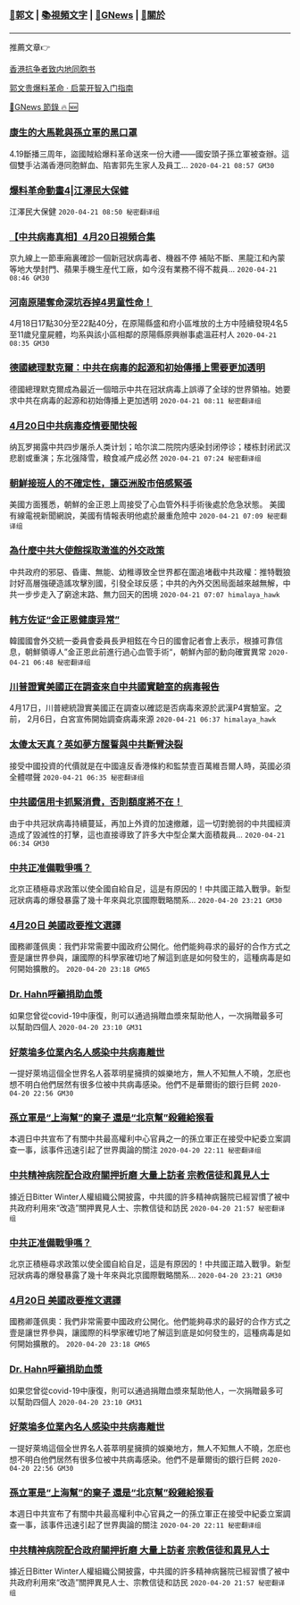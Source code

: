 ###  [:eagle:郭文](https://github.com/ourhimalayas/txt) | [:books:視頻文字](https://github.com/ourhimalayas/txt/blob/master/content/README.md) | [:newspaper:GNews](https://github.com/ourhimalayas/txt/blob/master/content/gnews/README.md) | [:pray:關於](https://github.com/ourhimalayas/home/tree/master/about)
---

推薦文章:point_right:

[香港抗争者致内地同胞书](https://github.com/ourhimalayas/news/blob/master/2019/08/a_letter_from_the_hong_kong_people.md)

[郭文贵爆料革命 · 启蒙开智入门指南](https://github.com/ourhimalayas/txt/issues/1)

[:newspaper:GNews 節錄 :fire: :new:](https://github.com/ourhimalayas/txt/blob/master/content/gnews/README.md) 



### [康生的大馬靴與孫立軍的黑口罩](/content/gnews/1/README.md)

4.19斷播三周年，盜國賊給爆料革命送來一份大禮——國安頭子孫立軍被查辦。這個雙手沾滿香港同胞鮮血、陷害郭先生家人及員工...  `2020-04-21 08:57 GM30`

### [爆料革命動畫4|江澤民大保健](/content/gnews/2/README.md)

江澤民大保健  `2020-04-21 08:50 秘密翻译组`

### [【中共病毒真相】4月20日視頻合集](/content/gnews/3/README.md)

京九線上一節車廂裏確診一個新冠狀病毒者、機器不停 補貼不斷、黑龍江和內蒙等地大學封門、蘋果手機生産代工廠，如今沒有業務不得不裁員...  `2020-04-21 08:46 GM30`

### [河南原陽奪命深坑吞掉4男童性命！](/content/gnews/4/README.md)
 
4月18日17點30分至22點40分，在原陽縣盛和府小區堆放的土方中陸續發現4名5至11歲兒童屍體，均系與該小區相鄰的原陽縣原興辦事處溫莊村人  `2020-04-21 08:35 GM30`

### [德國總理默克爾：中共在病毒的起源和初始傳播上需要更加透明](/content/gnews/5/README.md)

德國總理默克爾成為最近一個暗示中共在冠狀病毒上誤導了全球的世界領袖。她要求中共在病毒的起源和初始傳播上更加透明  `2020-04-21 08:11 秘密翻译组`

### [4月20日中共病毒疫情要聞快報](/content/gnews/6/README.md)

纳瓦罗揭露中共四步屠杀人类计划；哈尔滨二院院内感染封闭停诊；楼栋封闭武汉悲剧或重演；东北强降雪，粮食减产成必然  `2020-04-21 07:24 秘密翻译组`

### [朝鮮接班人的不確定性，讓亞洲股市倍感緊張](/content/gnews/7/README.md)

美國方面獲悉，朝鮮的金正恩上周接受了心血管外科手術後處於危急狀態。 美國有線電視新聞網說，美國有情報表明他處於嚴重危險中  `2020-04-21 07:09 秘密翻译组`

### [為什麼中共大使館採取激進的外交政策](/content/gnews/8/README.md)

中共政府的邪惡、昏庸、無能、幼稚導致全世界都在圍追堵截中共政權：推特戰狼討好高層強硬造謠攻擊別國，引發全球反感；中共的內外交困局面越來越無解，中共一步步走入了窮途末路、無力回天的困境  `2020-04-21 07:07 himalaya_hawk`

### [韩方佐证“金正恩健康异常”](/content/gnews/9/README.md)

韓國國會外交統一委員會委員長尹相鉉在今日的國會記者會上表示，根據可靠信息，朝鮮領導人”金正恩此前進行過心血管手術“，朝鮮內部的動向確實異常  `2020-04-21 06:48 秘密翻译组`

### [川普證實美國正在調查來自中共國實驗室的病毒報告](/content/gnews/10/README.md)

4月17日，川普總統證實美國正在調查以確認是否病毒來源於武漢P4實驗室。之前， 2月6日，白宮宣佈開始調查病毒來源  `2020-04-21 06:37 himalaya_hawk`

### [太傻太天真？英如夢方醒誓與中共斷臂決裂](/content/gnews/11/README.md)

接受中國投資的代價就是在中國違反香港條約和監禁壹百萬維吾爾人時，英國必須全體噤聲  `2020-04-21 06:35 秘密翻译组`

### [中共國信用卡抓緊消費，否則額度將不在！](/content/gnews/12/README.md)

由于中共冠狀病毒持續蔓延，再加上外資的加速撤離，這一切對脆弱的中共國經濟造成了毀滅性的打擊，這也直接導致了許多大中型企業大面積裁員...  `2020-04-21 06:34 GM30`

### [中共正准備戰爭嗎？](/content/gnews/13/README.md)

北京正積極尋求政策以使全國自給自足，這是有原因的！中共國正踏入戰爭。新型冠狀病毒的爆發暴露了幾十年來與北京國際戰略關系...  `2020-04-20 23:21 GM30`

### [4月20日 美國政要推文選譯](/content/gnews/14/README.md)

國務卿蓬佩奧：我們非常需要中國政府公開化。他們能夠尋求的最好的合作方式之壹是讓世界參與，讓國際的科學家確切地了解這到底是如何發生的，這種病毒是如何開始擴散的。  `2020-04-20 23:18 GM65`

### [Dr. Hahn呼籲捐助血漿](/content/gnews/15/README.md)

如果您曾從covid-19中康復，則可以通過捐贈血漿來幫助他人，一次捐贈最多可以幫助四個人  `2020-04-20 23:10 GM31`

### [好萊塢多位業內名人感染中共病毒離世](/content/gnews/16/README.md)

一提好萊塢這個全世界名人荟萃明星擁擠的娛樂地方，無人不知無人不曉，怎麽也想不明白他們居然有很多位被中共病毒感染。他們不是華爾街的銀行巨鳄  `2020-04-20 22:56 GM30`

### [孫立軍是“上海幫”的棄子 還是“北京幫”殺雞給猴看](/content/gnews/17/README.md)

本週日中共宣布了有關中共最高權利中心官員之一的孫立軍正在接受中紀委立案調查一事，該事件迅速引起了世界輿論的關注  `2020-04-20 22:11 秘密翻译组`

### [中共精神病院配合政府關押折磨 大量上訪者 宗教信徒和異見人士](/content/gnews/18/README.md)

據近日Bitter Winter人權組織公開披露，中共國的許多精神病醫院已經習慣了被中共政府利用來“改造”關押異見人士、宗教信徒和訪民  `2020-04-20 21:57 秘密翻译组`

### [中共正准備戰爭嗎？](/content/gnews/19/README.md)

北京正積極尋求政策以使全國自給自足，這是有原因的！中共國正踏入戰爭。新型冠狀病毒的爆發暴露了幾十年來與北京國際戰略關系...  `2020-04-20 23:21 GM30`

### [4月20日 美國政要推文選譯](/content/gnews/20/README.md)

國務卿蓬佩奧：我們非常需要中國政府公開化。他們能夠尋求的最好的合作方式之壹是讓世界參與，讓國際的科學家確切地了解這到底是如何發生的，這種病毒是如何開始擴散的。  `2020-04-20 23:18 GM65`

### [Dr. Hahn呼籲捐助血漿](/content/gnews/21/README.md)

如果您曾從covid-19中康復，則可以通過捐贈血漿來幫助他人，一次捐贈最多可以幫助四個人  `2020-04-20 23:10 GM31`

### [好萊塢多位業內名人感染中共病毒離世](/content/gnews/22/README.md)

一提好萊塢這個全世界名人荟萃明星擁擠的娛樂地方，無人不知無人不曉，怎麽也想不明白他們居然有很多位被中共病毒感染。他們不是華爾街的銀行巨鳄  `2020-04-20 22:56 GM30`

### [孫立軍是“上海幫”的棄子 還是“北京幫”殺雞給猴看](/content/gnews/23/README.md)

本週日中共宣布了有關中共最高權利中心官員之一的孫立軍正在接受中紀委立案調查一事，該事件迅速引起了世界輿論的關注  `2020-04-20 22:11 秘密翻译组`

### [中共精神病院配合政府關押折磨 大量上訪者 宗教信徒和異見人士](/content/gnews/24/README.md)

據近日Bitter Winter人權組織公開披露，中共國的許多精神病醫院已經習慣了被中共政府利用來“改造”關押異見人士、宗教信徒和訪民  `2020-04-20 21:57 秘密翻译组`

